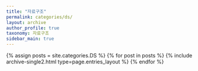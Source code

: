 ```yaml
---
title: "자료구조"
permalink: categories/ds/
layout: archive
author_profile: true
taxonomy: 자료구조
sidebar_main: true
---
```


{% assign posts = site.categories.DS %}
{% for post in posts %} {% include archive-single2.html type=page.entries_layout %} {% endfor %}
